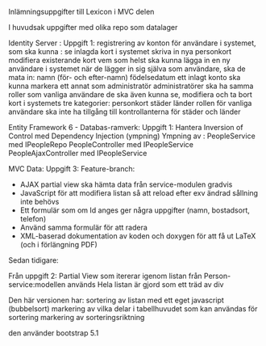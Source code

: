 Inlämningsuppgifter till Lexicon i MVC delen

I huvudsak uppgifter med olika repo som datalager

Identity Server :
Uppgift 1:
  registrering av konton för användare i systemet, som ska kunna :
    se inlagda kort i systemet
    skriva in nya personkort
    modifiera existerande kort
  vem som helst ska kunna lägga in en ny användare i systemet
  när de lägger in sig själva som användare, ska de mata in:
    namn (för- och efter-namn)
    födelsedatum
  ett inlagt konto ska kunna markera ett annat som administratör
    administratörer ska ha samma roller som vanliga användare
    de ska även kunna se, modifiera och ta bort kort i systemets tre kategorier:
      personkort
      städer
      länder
    rollen för vanliga användare ska inte ha tillgång till kontrollanterna för städer och länder

Entity Framework 6 - Databas-ramverk:
Uppgift 1:
   Hantera Inversion of Control med Dependency Injection (ympning)
   Ympning av :
      PeopleService med IPeopleRepo
      PeopleController med IPeopleService
      PeopleAjaxController med IPeopleService

MVC Data:
Uppgift 3:
Feature-branch:
  - AJAX
      partial view ska hämta data från service-modulen gradvis
  - JavaScript för att modifiera listan så att reload efter exv ändrad sållning inte behövs
  - Ett formulär som om Id anges ger några uppgifter (namn, bostadsort, telefon)
  - Använd samma formulär för att radera
  - XML-baserad dokumentation av koden och doxygen för att få ut LaTeX (och i förlängning PDF)

Sedan tidigare:

Från uppgift 2:
Partial View som itererar igenom listan från Person-service:modellen används
Hela listan är gjord som ett träd av div

Den här versionen har:
  sortering av listan med ett eget javascript (bubbelsort)
  markering av vilka delar i tabellhuvudet som kan användas för sortering
  markering av sorteringsriktning

den använder bootstrap 5.1
